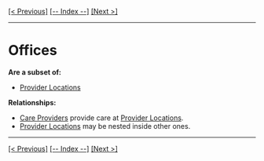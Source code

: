 [[< Previous]](news_items.md) [[-- Index --]](entity_class_index.md) [[Next >]](populations.md)
___
# Offices

**Are a subset of:**
  * [Provider Locations](provider_locations.md)  

**Relationships:**
  * [Care Providers](care_providers.md) provide care at [Provider Locations](provider_locations.md).
  * [Provider Locations](provider_locations.md) may be nested inside other ones.

___
[[< Previous]](news_items.md) [[-- Index --]](entity_class_index.md) [[Next >]](populations.md)
